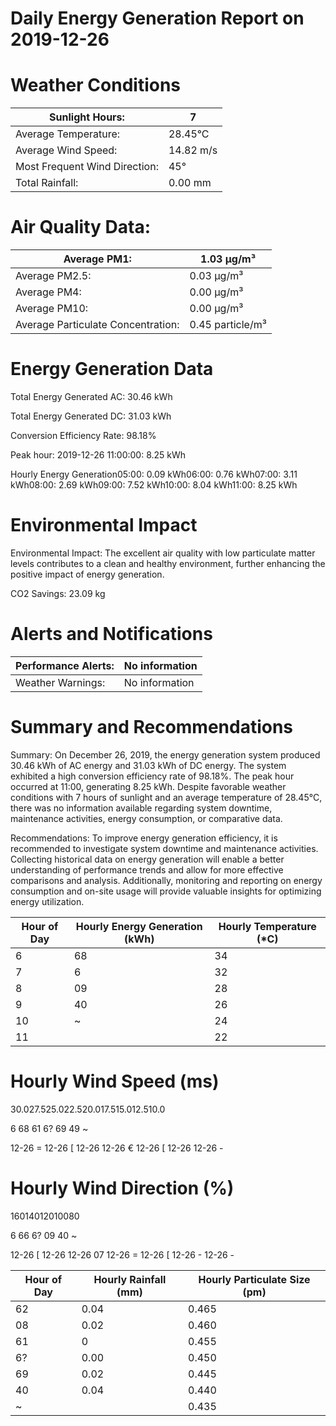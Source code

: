 # Daily Energy Generation Report on 2019-12-26

# Weather Conditions

|Sunlight Hours:|7|
|---|---|
|Average Temperature:|28.45°C|
|Average Wind Speed:|14.82 m/s|
|Most Frequent Wind Direction:|45°|
|Total Rainfall:|0.00 mm|

# Air Quality Data:

|Average PM1:|1.03 μg/m³|
|---|---|
|Average PM2.5:|0.03 μg/m³|
|Average PM4:|0.00 μg/m³|
|Average PM10:|0.00 μg/m³|
|Average Particulate Concentration:|0.45 particle/m³|

# Energy Generation Data

Total Energy Generated AC: 30.46 kWh

Total Energy Generated DC: 31.03 kWh

Conversion Efficiency Rate: 98.18%

Peak hour: 2019-12-26 11:00:00: 8.25 kWh

Hourly Energy Generation05:00: 0.09 kWh06:00: 0.76 kWh07:00: 3.11 kWh08:00: 2.69 kWh09:00: 7.52 kWh10:00: 8.04 kWh11:00: 8.25 kWh

# Environmental Impact

Environmental Impact: The excellent air quality with low particulate matter levels contributes to a clean and healthy environment, further enhancing the positive impact of energy generation.

CO2 Savings:
23.09 kg

# Alerts and Notifications

|Performance Alerts:|No information|
|---|---|
|Weather Warnings:|No information|

# Summary and Recommendations

Summary: On December 26, 2019, the energy generation system produced 30.46 kWh of AC energy and 31.03 kWh of DC energy. The system exhibited a high conversion efficiency rate of 98.18%. The peak hour occurred at 11:00, generating 8.25 kWh. Despite favorable weather conditions with 7 hours of sunlight and an average temperature of 28.45°C, there was no information available regarding system downtime, maintenance activities, energy consumption, or comparative data.

Recommendations: To improve energy generation efficiency, it is recommended to investigate system downtime and maintenance activities. Collecting historical data on energy generation will enable a better understanding of performance trends and allow for more effective comparisons and analysis. Additionally, monitoring and reporting on energy consumption and on-site usage will provide valuable insights for optimizing energy utilization.

|Hour of Day|Hourly Energy Generation (kWh)|Hourly Temperature (*C)|
|---|---|---|
|6|68|34|
|7|6|32|
|8|09|28|
|9|40|26|
|10|~|24|
|11| |22|

# Hourly Wind Speed (ms)

30.027.525.022.520.017.515.012.510.0

6
68
61
6?
69
49
~

12-26 =  12-26 [    12-26               12-26 €          12-26 [   12-26    12-26 -

# Hourly Wind Direction (%)

16014012010080

6
66
6?
09
40
~

12-26 [   12-26     12-26 07             12-26 =         12-26 [   12-26 -   12-26 -

|Hour of Day|Hourly Rainfall (mm)|Hourly Particulate Size (pm)|
|---|---|---|
|62|0.04|0.465|
|08|0.02|0.460|
|61|0|0.455|
|6?|0.00|0.450|
|69|0.02|0.445|
|40|0.04|0.440|
|~| |0.435|